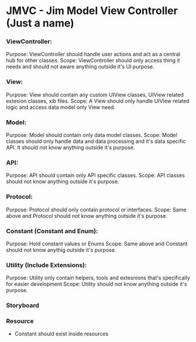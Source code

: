 # JMVC - Jim Model View Controller (Just a name)

### ViewController:
  Purpose: ViewController should handle user actions and act as a central hub for other classes.
  Scope: ViewController should only access thing it needs and should not aware anything outside it's UI purpose.

### View:
  Purpose: View should contain any custom UIView classes, UIView related extesion classes, xib files.
  Scope: A View should only handle UIView related logic and access data model only View need.
 
### Model:
  Purpose: Model should contain only data model classes.
  Scope: Model classes should only handle data and data processing and it's data specific API. It should not know anything outside it's purpose.
 
### API:
  Purpose: API should contain only API specific classes.
  Scope: API classes should not know anything outside it's purpose.
  
### Protocol:
  Purpose: Protocol should only contain protocol or interfaces.
  Scope: Same above and Protocol should not know anything outside it's purpose.
  
### Constant (Constant and Enum):
  Purpose: Hold constant values or Enums
  Scope: Same above and Constant should not know anythig outside it's purpose.
  
### Utility (Include Extensions):
  Purpose: Utility only contain helpers, tools and extesnions that's specifically for easier development
  Scope: Utility should not know anything outside it's purpose.
  
### Storyboard

### Resource
- Constant should exist inside resources
